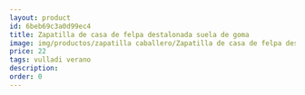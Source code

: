 ```yaml
---
layout: product
id: 6beb69c3a0d99ec4
title: Zapatilla de casa de felpa destalonada suela de goma 
image: img/productos/zapatilla caballero/Zapatilla de casa de felpa destalonada suela de goma =22=vulladi verano.webp
price: 22
tags: vulladi verano
description: 
order: 0
---
```

